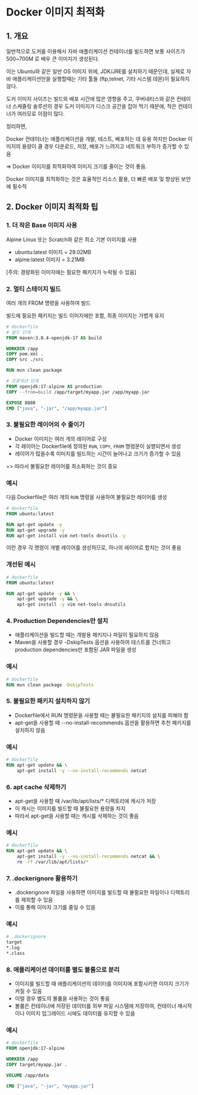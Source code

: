 # Docker 이미지 최적화

## 1. 개요
일반적으로 도커를 이용해서 자바 애플리케이션 컨테이너를 빌드하면 보통 사이즈가 500~700M 로 배우 큰 이미지가 생성된다.

이는 Ubuntu와 같은 일반 OS 이미지 위에, JDK/JRE를 설치하기 때문인데, 실제로 자바 애플리케이션만을 실행할때는 기타 툴들 (ftp,telnet, 기타 시스템 데몬)이 필요하지 않다.

도커 이미지 사이즈는 빌드와 배포 시간에 많은 영향을 주고, 쿠버네티스와 같은 컨테이너 스케쥴링 솔루션의 경우 도커 이미지가 디스크 공간을 잡아 먹기 때문에, 작은 컨테이너가 여러모로 이점이 많다.

정리하면, 

Docker 컨테이너는 애플리케이션을 개발, 테스트, 배포하는 데 유용
하지만 Docker 이미지의 용량이 클 경우 다운로드, 저장, 배포가 느려지고 네트워크 부하가 증가할 수 있음

=> Docker 이미지를 최적화하여 이미지 크기를 줄이는 것이 좋음.


Docker 이미지를 최적화하는 것은 효율적인 리소스 활용, 더 빠른 배포 및 향상된 보안에 필수적

## 2. Docker 이미지 최적화 팁
### 1. 더 작은 Base 이미지 사용
Alpine Linux 또는 Scratch와 같은 최소 기본 이미지를 사용

- ubuntu:latest 이미지 = 29.02MB
- alpine:latest 이미지 = 3.21MB

[주의: 경량화된 이미지에는 필요한 패키지가 누락될 수 있음]

### 2. 멀티 스테이지 빌드
여러 개의 FROM 명령을 사용하여 빌드

빌드에 필요한 패키지는 빌드 이미지에만 포함, 최종 이미지는 가볍게 유지

```dockerfile
# dockerfile
# 빌드 단계
FROM maven:3.8.4-openjdk-17 AS build

WORKDIR /app
COPY pom.xml .
COPY src ./src

RUN mvn clean package

# 프로덕션 단계
FROM openjdk:17-alpine AS production
COPY --from=build /app/target/myapp.jar /app/myapp.jar

EXPOSE 8080
CMD ["java", "-jar", "/app/myapp.jar"]
```
### 3. 불필요한 레이어의 수 줄이기
- Docker 이미지는 여러 개의 레이어로 구성
- 각 레이어는 Dockerfile에 정의된 `RUN`, `COPY`, `FROM` 명령문이 실행되면서 생성
- 레이어가 많을수록 이미지를 빌드하는 시간이 늘어나고 크기가 증가할 수 있음

=> 따라서 불필요한 레이어를 최소화하는 것이 중요

### 예시
다음 Dockerfile은 여러 개의 `RUN` 명령을 사용하여 불필요한 레이어를 생성

```dockerfile
# dockerfile
FROM ubuntu:latest

RUN apt-get update -y
RUN apt-get upgrade -y
RUN apt-get install vim net-tools dnsutils -y
```
이런 경우 각 명령이 개별 레이어를 생성하므로, 하나의 레이어로 합치는 것이 좋음

### 개선된 예시
```dockerfile
# dockerfile
FROM ubuntu:latest

RUN apt-get update -y && \
    apt-get upgrade -y && \
    apt-get install -y vim net-tools dnsutils
```
### 4. Production Dependencies만 설치
- 애플리케이션을 빌드할 때는 개발용 패키지나 파일이 필요하지 않음
- Maven을 사용할 경우 -DskipTests 옵션을 사용하여 테스트를 건너뛰고 production dependencies만 포함된 JAR 파일을 생성

### 예시
```dockerfile
# dockerfile
RUN mvn clean package -DskipTests
```

### 5. 불필요한 패키지 설치하지 않기
- Dockerfile에서 RUN 명령문을 사용할 때는 불필요한 패키지의 설치를 피해야 함
- apt-get을 사용할 때 --no-install-recommends 옵션을 활용하면 추천 패키지를 설치하지 않음

### 예시
```dockerfile
# dockerfile
RUN apt-get update && \
    apt-get install -y --no-install-recommends netcat
```

### 6. apt cache 삭제하기
- apt-get을 사용할 때 /var/lib/apt/lists/* 디렉토리에 캐시가 저장
- 이 캐시는 이미지를 빌드할 때 불필요한 용량을 차지
- 따라서 apt-get을 사용할 때는 캐시를 삭제하는 것이 좋음

### 예시
```dockerfile
# dockerfile
RUN apt-get update && \
    apt-get install -y --no-install-recommends netcat && \
    rm -rf /var/lib/apt/lists/*
```

### 7. .dockerignore 활용하기
- .dockerignore 파일을 사용하면 이미지를 빌드할 때 불필요한 파일이나 디렉토리를 제외할 수 있음
- 이를 통해 이미지 크기를 줄일 수 있음

### 예시
```bash
# .dockerignore
target
*.log
*.class
```

### 8. 애플리케이션 데이터를 별도 볼륨으로 분리
- 이미지를 빌드할 때 애플리케이션의 데이터를 이미지에 포함시키면 이미지 크기가 커질 수 있음
- 이럴 경우 별도의 볼륨을 사용하는 것이 좋음
- 볼륨은 컨테이너에 저장된 데이터를 외부 파일 시스템에 저장하여, 컨테이너 재시작이나 이미지 업그레이드 시에도 데이터를 유지할 수 있음

### 예시
```dockerfile
# dockerfile
FROM openjdk:17-alpine

WORKDIR /app
COPY target/myapp.jar .

VOLUME /app/data

CMD ["java", "-jar", "myapp.jar"]
```

